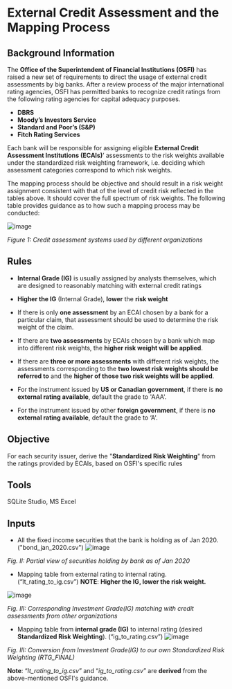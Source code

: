 # External Credit Assessment and the Mapping Process
## Background Information
The **Office of the Superintendent of Financial Institutions (OSFI)** has raised a new set of requirements to direct the usage of external credit assessments by big banks. After a review process of the major international rating agencies, OSFI has permitted banks to recognize credit ratings from the following rating agencies for capital adequacy purposes.
- **DBRS**
- **Moody’s Investors Service**
- **Standard and Poor’s (S&P)**
- **Fitch Rating Services**

Each bank will be responsible for assigning eligible **External Credit Assessment Institutions (ECAIs)**’ assessments to the risk weights available under the standardized risk weighting framework, i.e. deciding which assessment categories correspond to which risk weights.

The mapping process should be objective and should result in a risk weight assignment consistent with that of the level of credit risk reflected in the tables above. It should cover the full spectrum of risk weights. The following table provides guidance as to how such a mapping process may be conducted:

![image](https://user-images.githubusercontent.com/83738852/214069190-e6bf404a-ee69-4f8f-a644-961da180b81e.png "Credit assessment systems used by different organizations") 

*Figure 1: Credit assessment systems used by different organizations*

## Rules
* **Internal Grade (IG)** is usually assigned by analysts themselves, which are designed to reasonably matching with external credit ratings
* **Higher the IG** (Internal Grade), **lower** the **risk weight**
* If there is only **one assessment** by an ECAI chosen by a bank for a particular claim, that assessment should be used to determine the risk weight of the claim.
* If there are **two assessments** by ECAIs chosen by a bank which map into different risk weights, the **higher risk weight will be applied**.
* If there are **three or more assessments** with different risk weights, the assessments corresponding to the **two lowest risk weights should be referred to** and the **higher of those two risk weights will be applied**. 

* For the instrument issued by **US or Canadian government**, if there is **no external rating available**, default the grade to 'AAA'. 

* For the instrument issued by other **foreign government**, if there is **no external rating available**, default the grade to ‘A'.

## Objective 
For each security issuer, derive the "**Standardized Risk Weighting**" from the ratings provided by ECAIs, based on OSFI's specific rules

## Tools
SQLite Studio, MS Excel

## Inputs
* All the fixed income securities that the bank is holding as of Jan 2020. ("bond_jan_2020.csv")
![image](https://user-images.githubusercontent.com/83738852/214077042-4d7110c8-0c95-4e20-ae7d-1e5960d709b0.png "Fig. II: Partial view of securities holding by bank as of Jan 2020")

*Fig. II: Partial view of securities holding by bank as of Jan 2020*

* Mapping table from external rating to internal rating. (“lt_rating_to_ig.csv”) **NOTE**: **Higher the IG, lower the risk weight.** 
    
![image](https://user-images.githubusercontent.com/83738852/214077400-e5c44fb6-068e-4efc-a8bd-81e5f62860a4.png "Fig. III: Corresponding Investment Grade(IG) matching with credit assessments from other organizations") 

*Fig. III: Corresponding Investment Grade(IG) matching with credit assessments from other organizations*

* Mapping table from **internal grade (IG)** to internal rating (desired **Standardized Risk Weighting**). (“ig_to_rating.csv”) 
![image](https://user-images.githubusercontent.com/83738852/214078275-2ef6fa91-f294-41e3-a3ed-311bedb851e1.png "Fig. III: Conversion from Investment Grade(IG) to our own Standardized Risk Weighting (RTG_FINAL)") 

*Fig. III: Conversion from Investment Grade(IG) to our own Standardized Risk Weighting (RTG_FINAL)*

**Note**: “*lt_rating_to_ig.csv*” and “*ig_to_rating.csv*” are **derived** from the above-mentioned OSFI's guidance.

